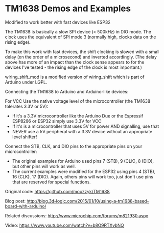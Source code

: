 TM1638 Demos and Examples
======

Modified to work better with fast devices like ESP32

The TM1638 is basically a slow SPI device (< 500kHz) in DIO mode. The clock uses the equivalent of SPI mode 3 (normally high, clocks data on the rising edge).

To make this work with fast devices, the shift clocking is slowed with a small delay (on the order of a microsecond) and inverted accordingly. (The delay above has more of an impact than the clock sense appears to for the devices I've tested - the rising edge of the clock is most important.)

wiring_shift_mod is a modified version of wiring_shift which is part of Arduino under LGPL.

Connecting the TM1638 to Arduino and Arduino-like devices:

For VCC Use the native voltage level of the microcontroller (the TM1638 tolerates 3.3V or 5V):
  - If it's a 3.3V microcontroller like the Arduino Due or the Espressif ESP8266 or ESP32 simply use 3.3V for VCC
  - If it's is a microcontroller that uses 5V for power AND signalling, use that
  - NEVER use a 5V peripheral with a 3.3V device without an appropriate level shifter!

Connect the STB, CLK, and DIO pins to the appropriate pins on your microcontroller:
  - The original examples for Arduino used pins 7 (STB), 9 (CLK), 8 (DIO), but other pins will work as well.
  - The current examples were modified for the ESP32 using pins 4 (STB), 16 (CLK), 17 (DIO). Again, others pins will work too, just don't use pins that are reserved for special functions.

Original code: https://github.com/moozzyk/TM1638

Blog post: http://blog.3d-logic.com/2015/01/10/using-a-tm1638-based-board-with-arduino/

Related discussions: http://www.microchip.com/forums/m821930.aspx

Video: https://www.youtube.com/watch?v=b8O9RTXvbNQ
